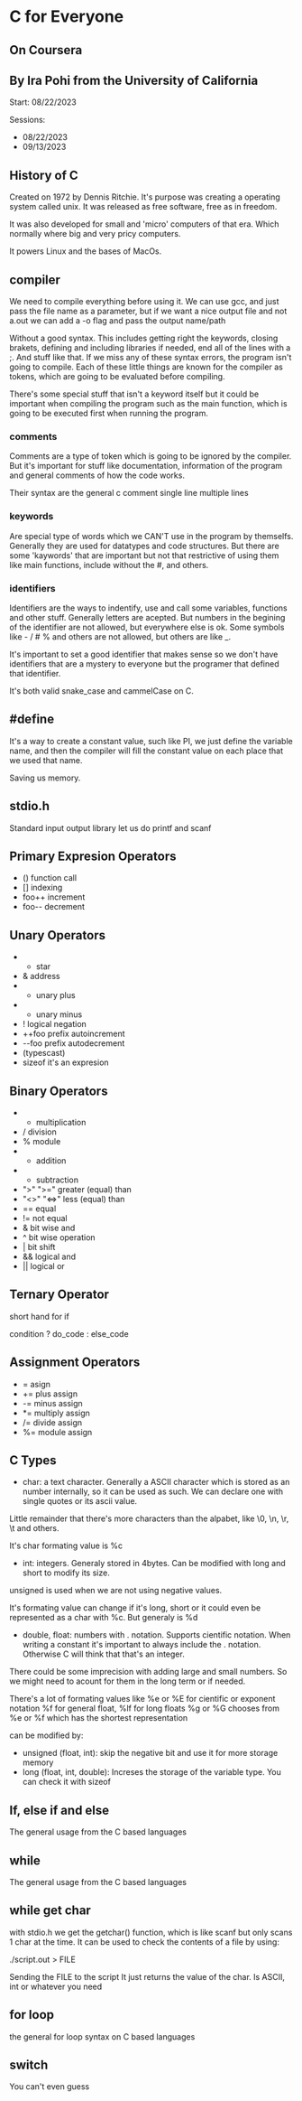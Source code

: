 # C for Everyone
## On Coursera
## By Ira Pohi from the University of California

Start: 08/22/2023

Sessions:
- 08/22/2023
- 09/13/2023

## History of C

Created on 1972 by Dennis Ritchie. It's purpose was creating a operating system called unix.
It was released as free software, free as in freedom. 

It was also developed for small and 'micro' computers of that era. 
Which normally where big and very pricy computers.

It powers Linux and the bases of MacOs.

## compiler

We need to compile everything before using it. We can use gcc, and just pass the file name as a 
parameter, but if we want a nice output file and not a.out we can add a -o flag and pass the output name/path

Without a good syntax. This includes getting right the keywords, closing brakets, defining and including libraries if needed,
end all of the lines with a ;. And stuff like that. If we miss any of these syntax errors, the program isn't going to compile.
Each of these little things are known for the compiler as tokens, which are going to be evaluated before compiling.

There's some special stuff that isn't a keyword itself but it could be important when compiling the program such as the main
function, which is going to be executed first when running the program.

### comments

Comments are a type of token which is going to be ignored by the compiler. But it's important for stuff like 
documentation, information of the program and general comments of how the code works.

Their syntax are the general c comment
single line
multiple lines

### keywords

Are special type of words which we CAN'T use in the program by themselfs. Generally they are used for datatypes and 
code structures. But there are some 'kaywords' that are important but not that restrictive of using them like main functions,
include without the #, and others.

### identifiers

Identifiers are the ways to indentify, use and call some variables, functions and other stuff. Generally letters are acepted. 
But numbers in the begining of the identifier are not allowed, but everywhere else is ok.
Some symbols like - / # % and others are not allowed, but others are like \_.

It's important to set a good identifier that makes sense so we don't have identifiers that are a mystery to everyone but the
programer that defined that identifier. 

It's both valid snake_case and cammelCase on C.

## \#define

It's a way to create a constant value, such like PI, we just define the variable name, and then
the compiler will fill the constant value on each place that we used that name.

Saving us memory.

## stdio.h

Standard input output library let us do printf and scanf

## Primary Expresion Operators

- () function call
- [] indexing
- foo++ increment
- foo-- decrement

## Unary Operators

- * star
- & address
- + unary plus
- - unary minus
- ! logical negation
- ++foo prefix autoincrement
- --foo prefix autodecrement
- (typescast)
- sizeof it's an expresion

## Binary Operators

- * multiplication
- / division
- % module
- + addition
- - subtraction
- "\>" "\>=" greater (equal) than  
- "\<\>" "\<=\>" less (equal) than 
- == equal
- != not equal
- & bit wise and
- ^ bit wise operation
- | bit shift
- && logical and 
- || logical or

## Ternary Operator

short hand for if

condition ? do_code : else_code

## Assignment Operators

- = asign
- += plus assign
- -= minus assign
- *= multiply assign
- /= divide assign
- %= module assign

## C Types

- char: 
a text character. Generally a ASCII character which is stored as an number internally, 
so it can be used as such. We can declare one with single quotes or its ascii value.

Little remainder that there's more characters than the alpabet, like \0, \n, \r, \t
and others.

It's char formating value is %c

- int: 
integers. Generaly stored in 4bytes.
Can be modified with long and short to modify its size.

unsigned is used when we are not using negative values. 

It's formating value can change if it's long, short or it could even be represented as a char with %c.
But generaly is %d

- double, float: 
numbers with . notation. Supports cientific notation.
When writing a constant it's important to always include the . notation.
Otherwise C will think that that's an integer.

There could be some imprecision with adding large and small numbers. So we might need to acount for them 
in the long term or if needed.

There's a lot of formating values like %e or %E for cientific or exponent notation
%f for general float, %lf for long floats
%g or %G chooses from %e or %f which has the shortest representation

can be modified by:
- unsigned (float, int): skip the negative bit and use it for more storage memory
- long (float, int, double): Increses the storage of the variable type. You can check it with sizeof

## If, else if and else

The general usage from the C based languages

## while 

The general usage from the C based languages

## while get char

with stdio.h we get the getchar() function, which is like scanf but only scans 1 char at the time.
It can be used to check the contents of a file by using:

./script.out > FILE

Sending the FILE to the script
It just returns the value of the char. Is ASCII, int or whatever you need

## for loop

the general for loop syntax on C based languages

## switch

You can't even guess
